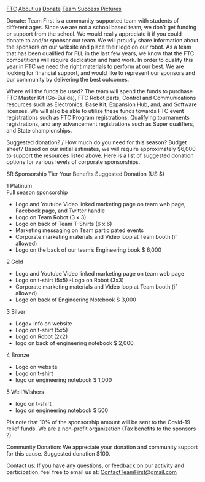 [FTC](FTC.md) 
[About us](aboutus.md)
[Donate](donate.md)
[Team Success Pictures](Successpics.md)


Donate:
Team First is a community-supported team with students of different ages. Since we are not a school based team, we don’t get funding or support from the school. We would really appreciate it if you could donate to and/or sponsor our team. We will proudly share information about the sponsors on our website and place their logo on our robot. As a team that has been qualified for FLL in the last few years, we know that the FTC competitions will require dedication and hard work. In order to qualify this year in FTC we need the right materials to perform at our best. We are looking for financial support, and would like to represent our sponsors and our community by delivering the best outcomes.

Where will the funds be used?
The team will spend the funds to purchase FTC Master Kit (Go-Builda), FTC Robot parts, Control and Communications resources such as Electronics, Base Kit, Expansion Hub, and, and Software licenses. We will also be able to utilize these funds towards FTC event registrations such as FTC Program registrations, Qualifying tournaments registrations, and any advancement registrations such as Super qualifiers, and State championships.

Suggested donation? / How much do you need for this season? Budget sheet?
Based on our initial estimates, we will require approximately $6,000 to support the resources listed above. Here is a list of suggested donation options for various levels of corporate sponsorships.

SR
Sponsorship Tier
Your Benefits
Suggested Donation (US $)

1 Platinum  
Full season sponsorship
- Logo and Youtube Video linked marketing page on team web page, Facebook page, and Twitter handle
- Logo on Team Robot (3 x 3)
- Logo on back of Team T-Shirts (6 x 6)
- Marketing messaging on Team participated events
- Corporate marketing materials and Video loop at Team booth (if allowed)
- Logo on the back of our team’s Engineering book
$ 6,000

2  Gold
- Logo and Youtube Video linked marketing page on team web page
- Logo on t-shirt (5x5)
-Logo on Robot (3x3)
- Corporate marketing materials and Video loop at Team booth (if allowed)
- Logo on back of Engineering Notebook
$ 3,000  

3 Silver
- Logo+ info on website
- Logo on t-shirt (5x5)
- Logo on Robot (2x2)
- logo on back of engineering notebook
$ 2,000

4 Bronze
- Logo on website
- Logo on t-shirt
- logo on engineering notebook
$ 1,000

5 Well Wishers
- logo on t-shirt
- logo on engineering notebook
$ 500

Pls note that 10% of the sponsorship amount will be sent to the Covid-19 relief funds.
We are a non-profit organization (Tax benefits to the sponsors ?)

Community Donation:
We appreciate your donation and community support for this cause. Suggested donation $100.


Contact us:
If you have any questions, or feedback on our activity and participation, feel free to email us at: ContactTeamFirst@gmail.com